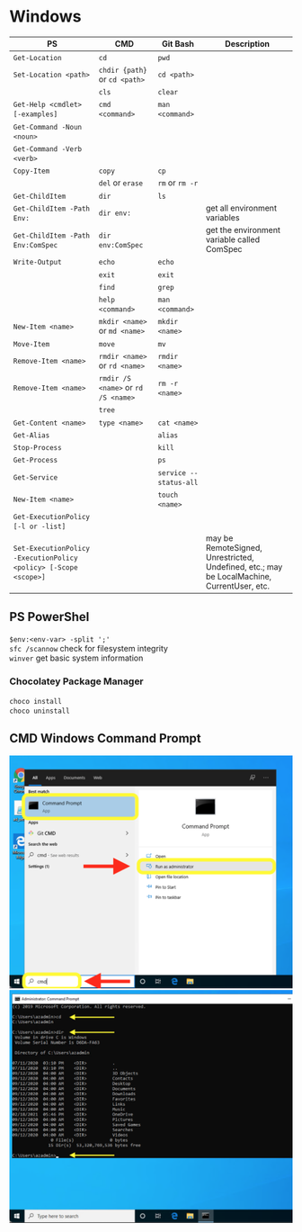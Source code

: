 # Windows



PS                                  |CMD                                 |Git Bash               |Description
------------------------------------|------------------------------------|-----------------------|-----------
`Get-Location`                      |`cd`                                |`pwd`                  |
`Set-Location <path>`               |`chdir {path}` or `cd <path>`       |`cd <path>`            |
                                    |`cls`                               |`clear`                |
`Get-Help <cmdlet> [-examples]`     |`cmd <command>`                     |`man <command>`        |
`Get-Command -Noun <noun>`          |                                    |                       |
`Get-Command -Verb <verb>`          |                                    |                       |
`Copy-Item`                         |`copy`                              |`cp`                   |
                                    |`del` or `erase`                    |`rm` or `rm -r`        |
`Get-ChildItem`                     |`dir`                               |`ls`                   |
`Get-ChildItem -Path Env:`          |`dir env:`                          |                       | get all environment variables
`Get-ChildItem -Path Env:ComSpec`   |`dir env:ComSpec`                   |                       | get the environment variable called ComSpec
`Write-Output`                      |`echo`                              |`echo`                 |
                                    |`exit`                              |`exit`                 |
                                    |`find`                              |`grep`                 |
                                    |`help <command>`                    |`man <command>`        |
`New-Item <name>`                   |`mkdir <name>` or `md <name>`       |`mkdir <name>`         |
`Move-Item`                         |`move`                              |`mv`                   |
`Remove-Item <name>`                |`rmdir <name>` or `rd <name>`       |`rmdir <name>`         |
`Remove-Item <name>`                |`rmdir /S <name>` or `rd /S <name>` |`rm -r <name>`         |
                                    |`tree`                              |                       |
`Get-Content <name>`                |`type <name>`                       |`cat <name>`           |
`Get-Alias`                         |                                    |`alias`                |
`Stop-Process`                      |                                    |`kill`                 |
`Get-Process`                       |                                    |`ps`                   |
`Get-Service`                       |                                    |`service --status-all` |
`New-Item <name>`                   |                                    |`touch <name>`         |
`Get-ExecutionPolicy [-l or -list]` |                                    |                       |
`Set-ExecutionPolicy -ExecutionPolicy <policy> [-Scope <scope>]` |       |                       | <policy> may be RemoteSigned, Unrestricted, Undefined, etc.; <scope> may be LocalMachine, CurrentUser, etc.



## PS PowerShel

`$env:<env-var> -split ';'`<br>
`sfc /scannow` check for filesystem integrity<br>
`winver` get basic system information<br>

### Chocolatey Package Manager

`choco install`<br>
`choco uninstall`<br>



## CMD Windows Command Prompt

![](Images/cmd0.png)
![](Images/cmd1.png)
